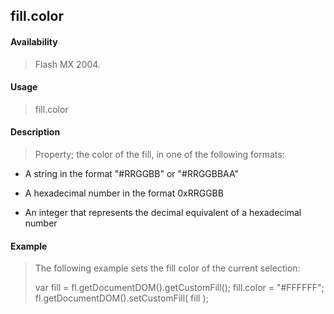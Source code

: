 ## fill.color

#### Availability

> Flash MX 2004.

#### Usage

> fill.color

#### Description

> Property; the color of the fill, in one of the following formats:

-   A string in the format "\#RRGGBB" or "\#RRGGBBAA"

-   A hexadecimal number in the format 0xRRGGBB

-   An integer that represents the decimal equivalent of a hexadecimal number

#### Example

> The following example sets the fill color of the current selection:
>
> var fill = fl.getDocumentDOM().getCustomFill(); fill.color = "\#FFFFFF"; fl.getDocumentDOM().setCustomFill( fill );
